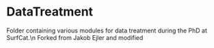 # DataTreatment
Folder containing various modules for data treatment during the PhD at SurfCat.\n
Forked from Jakob Ejler and modified
